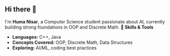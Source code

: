 ## Hi there 👋
 
I'm **Huma Nisar**, a Computer Science student passionate about AI, currently building strong foundations in OOP and Discrete Math.
**🎯 Skills & Tools**  
- **Languages:** C++, Java  
- **Concepts Covered:** OOP, Discrete Math, Data Structures  
- **Exploring:** AI/ML, coding best practices  

